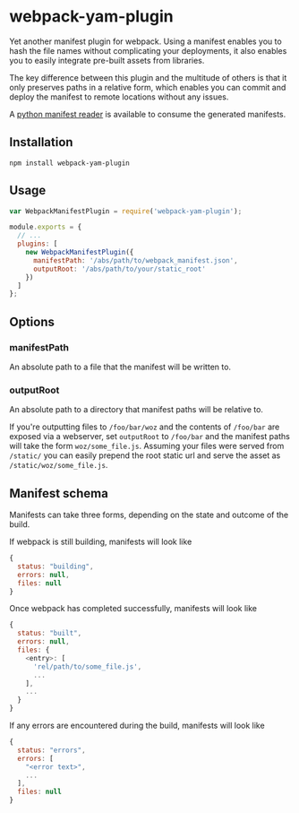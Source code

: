 webpack-yam-plugin
==================

Yet another manifest plugin for webpack. Using a manifest enables you to hash the file 
names without complicating your deployments, it also enables you to easily integrate 
pre-built assets from libraries.

The key difference between this plugin and the multitude of others is that it only 
preserves paths in a relative form, which enables you can commit and deploy the manifest 
to remote locations without any issues.

A [python manifest reader](https://github.com/markfinger/python-webpack-manifest) is
available to consume the generated manifests.


Installation
------------

```
npm install webpack-yam-plugin
```


Usage
-----

```javascript
var WebpackManifestPlugin = require('webpack-yam-plugin');

module.exports = {
  // ...
  plugins: [
    new WebpackManifestPlugin({
      manifestPath: '/abs/path/to/webpack_manifest.json',
      outputRoot: '/abs/path/to/your/static_root'
    })
  ]
};
```


Options
-------

### manifestPath

An absolute path to a file that the manifest will be written to.

### outputRoot

An absolute path to a directory that manifest paths will be relative to.

If you're outputting files to `/foo/bar/woz` and the contents of `/foo/bar` are
exposed via a webserver, set `outputRoot` to `/foo/bar` and the manifest paths
will take the form `woz/some_file.js`. Assuming your files were served from
`/static/` you can easily prepend the root static url and serve the asset as
`/static/woz/some_file.js`.


Manifest schema
---------------

Manifests can take three forms, depending on the state and outcome of the build.

If webpack is still building, manifests will look like

```javascript
{
  status: "building",
  errors: null,
  files: null
}
```

Once webpack has completed successfully, manifests will look like

```javascript
{
  status: "built",
  errors: null,
  files: {
    <entry>: [
      'rel/path/to/some_file.js',
      ...
    ],
    ...
  }
}
```

If any errors are encountered during the build, manifests will look like

```javascript
{
  status: "errors",
  errors: [
    "<error text>",
    ...
  ],
  files: null
}
```
